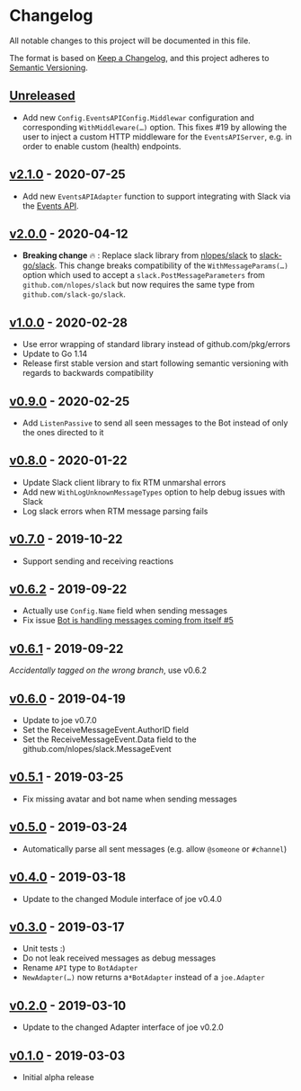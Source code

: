 # Changelog
All notable changes to this project will be documented in this file.

The format is based on [Keep a Changelog](https://keepachangelog.com/en/1.0.0/),
and this project adheres to [Semantic Versioning](https://semver.org/spec/v2.0.0.html).

## [Unreleased]
- Add new `Config.EventsAPIConfig.Middlewar` configuration and corresponding `WithMiddleware(…)` option.
  This fixes #19 by allowing the user to inject a custom HTTP middleware for the
  `EventsAPIServer`, e.g. in order to enable custom (health) endpoints.

## [v2.1.0] - 2020-07-25
- Add new `EventsAPIAdapter` function to support integrating with Slack via the 
  [Events API](https://api.slack.com/events-api).

## [v2.0.0] - 2020-04-12
- **Breaking change** :fire: : Replace slack library from [nlopes/slack](https://github.com/nlopes/slack)
  to [slack-go/slack](https://github.com/slack-go/slack). This change breaks
  compatibility of the `WithMessageParams(…)` option which used to accept a
  `slack.PostMessageParameters` from `github.com/nlopes/slack` but now requires
  the same type from `github.com/slack-go/slack`. 

## [v1.0.0] - 2020-02-28
- Use error wrapping of standard library instead of github.com/pkg/errors
- Update to Go 1.14
- Release first stable version and start following semantic versioning with regards to backwards compatibility

## [v0.9.0] - 2020-02-25
- Add `ListenPassive` to send all seen messages to the Bot instead of only the ones directed to it 

## [v0.8.0] - 2020-01-22
- Update Slack client library to fix RTM unmarshal errors
- Add new `WithLogUnknownMessageTypes` option to help debug issues with Slack
- Log slack errors when RTM message parsing fails

## [v0.7.0] - 2019-10-22
- Support sending and receiving reactions

## [v0.6.2] - 2019-09-22
- Actually use `Config.Name` field when sending messages
- Fix issue [Bot is handling messages coming from itself #5](https://github.com/go-joe/slack-adapter/issues/5)

## [v0.6.1] - 2019-09-22
*Accidentally tagged on the wrong branch*, use v0.6.2

## [v0.6.0] - 2019-04-19
- Update to joe v0.7.0
- Set the ReceiveMessageEvent.AuthorID field
- Set the ReceiveMessageEvent.Data field to the github.com/nlopes/slack.MessageEvent

## [v0.5.1] - 2019-03-25
- Fix missing avatar and bot name when sending messages

## [v0.5.0] - 2019-03-24
- Automatically parse all sent messages (e.g. allow `@someone` or `#channel`)

## [v0.4.0] - 2019-03-18
- Update to the changed Module interface of joe v0.4.0

## [v0.3.0] - 2019-03-17
- Unit tests :)
- Do not leak received messages as debug messages
- Rename `API` type to `BotAdapter`
- `NewAdapter(…)` now returns a`*BotAdapter` instead of a `joe.Adapter`

## [v0.2.0] - 2019-03-10
- Update to the changed Adapter interface of joe v0.2.0

## [v0.1.0] - 2019-03-03
- Initial alpha release

[Unreleased]: https://github.com/go-joe/slack-adapter/compare/v2.1.0...HEAD
[v2.1.0]: https://github.com/go-joe/slack-adapter/compare/v2.0.0...v2.1.0
[v2.0.0]: https://github.com/go-joe/slack-adapter/compare/v1.0.0...v2.0.0
[v1.0.0]: https://github.com/go-joe/slack-adapter/compare/v0.9.0...v1.0.0
[v0.9.0]: https://github.com/go-joe/slack-adapter/compare/v0.8.0...v0.9.0
[v0.8.0]: https://github.com/go-joe/slack-adapter/compare/v0.7.0...v0.8.0
[v0.7.0]: https://github.com/go-joe/slack-adapter/compare/v0.6.2...v0.7.0
[v0.6.2]: https://github.com/go-joe/slack-adapter/compare/v0.6.0...v0.6.2
[v0.6.1]: https://github.com/go-joe/slack-adapter/compare/v0.6.0...v0.6.1
[v0.6.0]: https://github.com/go-joe/slack-adapter/compare/v0.5.1...v0.6.0
[v0.5.1]: https://github.com/go-joe/slack-adapter/compare/v0.5.0...v0.5.1
[v0.5.0]: https://github.com/go-joe/slack-adapter/compare/v0.4.0...v0.5.0
[v0.4.0]: https://github.com/go-joe/slack-adapter/compare/v0.3.0...v0.4.0
[v0.3.0]: https://github.com/go-joe/slack-adapter/compare/v0.2.0...v0.3.0
[v0.2.0]: https://github.com/go-joe/slack-adapter/compare/v0.1.0...v0.2.0
[v0.1.0]: https://github.com/go-joe/slack-adapter/releases/tag/v0.1.0
